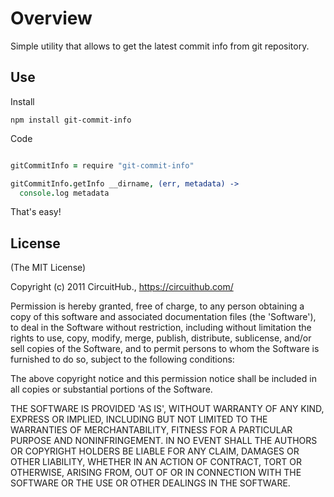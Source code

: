 # Overview

Simple utility that allows to get the latest commit info from git repository.


## Use

Install

`npm install git-commit-info`


Code

``` coffee

gitCommitInfo = require "git-commit-info"

gitCommitInfo.getInfo __dirname, (err, metadata) ->
  console.log metadata

```

That's easy!

## License

(The MIT License)

Copyright (c) 2011 CircuitHub., https://circuithub.com/

Permission is hereby granted, free of charge, to any person obtaining
a copy of this software and associated documentation files (the
'Software'), to deal in the Software without restriction, including
without limitation the rights to use, copy, modify, merge, publish,
distribute, sublicense, and/or sell copies of the Software, and to
permit persons to whom the Software is furnished to do so, subject to
the following conditions:

The above copyright notice and this permission notice shall be
included in all copies or substantial portions of the Software.

THE SOFTWARE IS PROVIDED 'AS IS', WITHOUT WARRANTY OF ANY KIND,
EXPRESS OR IMPLIED, INCLUDING BUT NOT LIMITED TO THE WARRANTIES OF
MERCHANTABILITY, FITNESS FOR A PARTICULAR PURPOSE AND NONINFRINGEMENT.
IN NO EVENT SHALL THE AUTHORS OR COPYRIGHT HOLDERS BE LIABLE FOR ANY
CLAIM, DAMAGES OR OTHER LIABILITY, WHETHER IN AN ACTION OF CONTRACT,
TORT OR OTHERWISE, ARISING FROM, OUT OF OR IN CONNECTION WITH THE
SOFTWARE OR THE USE OR OTHER DEALINGS IN THE SOFTWARE.